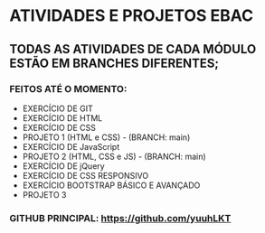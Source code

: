# ATIVIDADES E PROJETOS EBAC

## TODAS AS ATIVIDADES DE CADA MÓDULO ESTÃO EM BRANCHES DIFERENTES;

### FEITOS ATÉ O MOMENTO:
- EXERCÍCIO DE GIT
- EXERCÍCIO DE HTML
- EXERCÍCIO DE CSS
- PROJETO 1 (HTML e CSS) - (BRANCH: main)
- EXERCÍCIO DE JavaScript
- PROJETO 2 (HTML, CSS e JS) - (BRANCH: main)
- EXERCÍCIO DE jQuery
- EXERCÍCIO DE CSS RESPONSIVO
- EXERCÍCIO BOOTSTRAP BÁSICO E AVANÇADO
- PROJETO 3



### GITHUB PRINCIPAL: https://github.com/yuuhLKT
